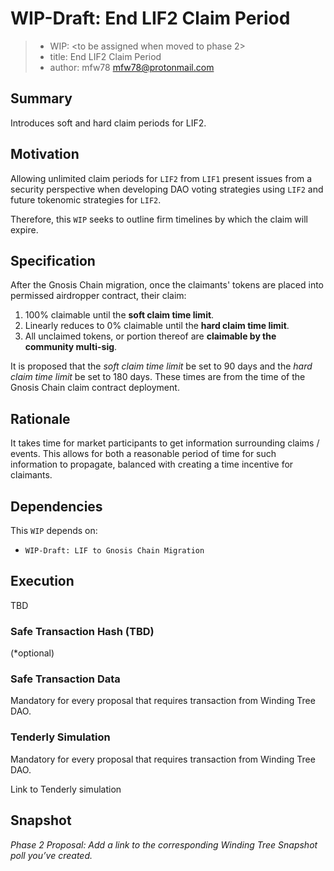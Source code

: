 # WIP-Draft: End LIF2 Claim Period

  > * WIP: <to be assigned when moved to phase 2>
  > * title: End LIF2 Claim Period
  > * author: mfw78 <mfw78@protonmail.com>

## Summary

Introduces soft and hard claim periods for LIF2.

## Motivation

Allowing unlimited claim periods for `LIF2` from `LIF1` present issues from a security perspective when developing DAO voting strategies using `LIF2` and future tokenomic strategies for `LIF2`.

Therefore, this `WIP` seeks to outline firm timelines by which the claim will expire.

## Specification

After the Gnosis Chain migration, once the claimants' tokens are placed into permissed airdropper contract, their claim:

1. 100% claimable until the **soft claim time limit**.
2. Linearly reduces to 0% claimable until the **hard claim time limit**.
3. All unclaimed tokens, or portion thereof are **claimable by the community multi-sig**.

It is proposed that the *soft claim time limit* be set to 90 days and the *hard claim time limit* be set to 180 days. These times are from the time of the Gnosis Chain claim contract deployment.

## Rationale

It takes time for market participants to get information surrounding claims / events. This allows for both a reasonable period of time for such information to propagate, balanced with creating a time incentive for claimants.

## Dependencies

This `WIP` depends on:

* `WIP-Draft: LIF to Gnosis Chain Migration`

## Execution

TBD

### Safe Transaction Hash (TBD)

  <tx hash> (*optional)

### Safe Transaction Data

Mandatory for every proposal that requires transaction from Winding Tree DAO.

  <payload>

### Tenderly Simulation

Mandatory for every proposal that requires transaction from Winding Tree DAO.

Link to Tenderly simulation

## Snapshot

*Phase 2 Proposal: Add a link to the corresponding Winding Tree Snapshot poll you’ve created.*